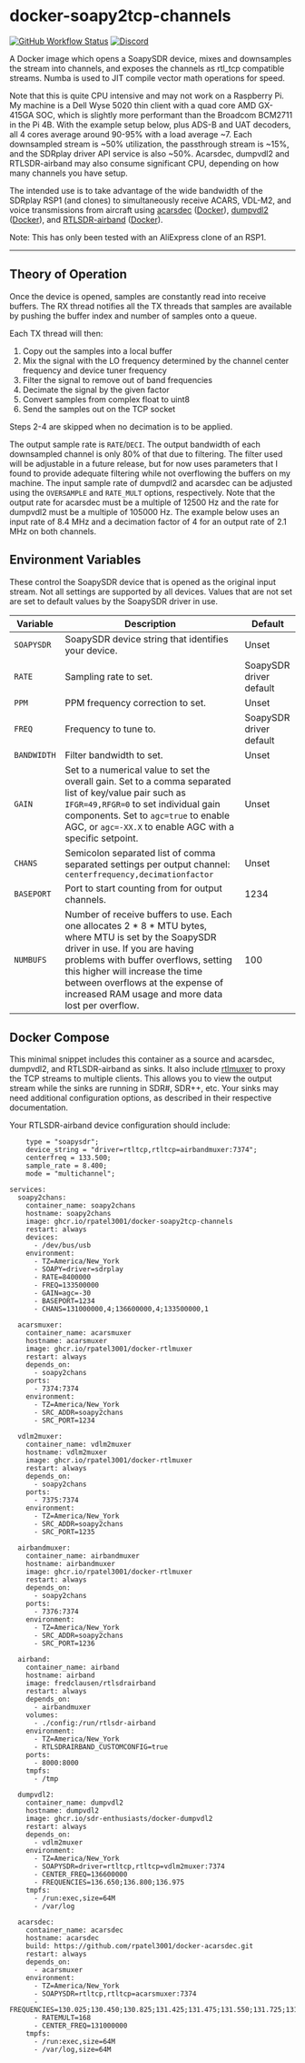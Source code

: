 # docker-soapy2tcp-channels
[![GitHub Workflow Status](https://img.shields.io/github/workflow/status/rpatel3001/docker-soapy2tcp-channels/Build%20and%20deploy%20to%20ghcr.io)](https://github.com/rpatel3001/docker-soapy2tcp-channels/actions/workflows/deploy.yml)
[![Discord](https://img.shields.io/discord/734090820684349521)](https://discord.gg/sTf9uYF)

A Docker image which opens a SoapySDR device, mixes and downsamples the stream into channels, and exposes the channels as rtl_tcp compatible streams. Numba is used to JIT compile vector math operations for speed.

Note that this is quite CPU intensive and may not work on a Raspberry Pi. My machine is a Dell Wyse 5020 thin client with a quad core AMD GX-415GA SOC, which is slightly more performant than the Broadcom BCM2711 in the Pi 4B. With the example setup below, plus ADS-B and UAT decoders, all 4 cores average around 90-95% with a load average ~7. Each downsampled stream is ~50% utilization, the passthrough stream is ~15%, and the SDRplay driver API service is also ~50%. Acarsdec, dumpvdl2 and RTLSDR-airband may also consume significant CPU, depending on how many channels you have setup.

The intended use is to take advantage of the wide bandwidth of the SDRplay RSP1 (and clones) to simultaneously receive ACARS, VDL-M2, and voice transmissions from aircraft using [acarsdec](https://github.com/TLeconte/acarsdec) ([Docker](https://github.com/sdr-enthusiasts/docker-acarsdec)), [dumpvdl2](https://github.com/szpajder/dumpvdl2) ([Docker](https://github.com/sdr-enthusiasts/docker-dumpvdl2)), and [RTLSDR-airband](https://github.com/szpajder/RTLSDR-Airband) ([Docker](https://github.com/sdr-enthusiasts/docker-rtlsdrairband)).

Note: This has only been tested with an AliExpress clone of an RSP1.

---

## Theory of Operation

Once the device is opened, samples are constantly read into receive buffers. The RX thread notifies all the TX threads that samples are available by pushing the buffer index and number of samples onto a queue.

Each TX thread will then:

1. Copy out the samples into a local buffer
2. Mix the signal with the LO frequency determined by the channel center frequency and device tuner frequency
3. Filter the signal to remove out of band frequencies
4. Decimate the signal by the given factor
5. Convert samples from complex float to uint8
6. Send the samples out on the TCP socket

Steps 2-4 are skipped when no decimation is to be applied.

The output sample rate is `RATE`/`DECI`. The output bandwidth of each downsampled channel is only 80% of that due to filtering. The filter used will be adjustable in a future release, but for now uses parameters that I found to provide adequate filtering while not overflowing the buffers on my machine. The input sample rate of dumpvdl2 and acarsdec can be adjusted using the `OVERSAMPLE` and `RATE_MULT` options, respectively. Note that the output rate for acarsdec must be a multiple of 12500 Hz and the rate for dumpvdl2 must be a multiple of 105000 Hz. The example below uses an input rate of 8.4 MHz and a decimation factor of 4 for an output rate of 2.1 MHz on both channels.

## Environment Variables

These control the SoapySDR device that is opened as the original input stream. Not all settings are supported by all devices. Values that are not set are set to default values by the SoapySDR driver in use.

| Variable | Description | Default |
|----------|-------------|---------|
| `SOAPYSDR` | SoapySDR device string that identifies your device. | Unset |
| `RATE` | Sampling rate to set. | SoapySDR driver default |
| `PPM` | PPM frequency correction to set. | Unset |
| `FREQ` | Frequency to tune to. | SoapySDR driver default |
| `BANDWIDTH` | Filter bandwidth to set. | Unset |
| `GAIN` | Set to a numerical value to set the overall gain. Set to a comma separated list of key/value pair such as `IFGR=49,RFGR=0` to set individual gain components. Set to `agc=true` to enable AGC, or `agc=-XX.X` to enable AGC with a specific setpoint. | Unset |
| `CHANS` | Semicolon separated list of comma separated settings per output channel: `centerfrequency,decimationfactor` | Unset |
| `BASEPORT` | Port to start counting from for output channels. | 1234 |
| `NUMBUFS` | Number of receive buffers to use. Each one allocates 2 \* 8 \* MTU bytes, where MTU is set by the SoapySDR driver in use. If you are having problems with buffer overflows, setting this higher will increase the time between overflows at the expense of increased RAM usage and more data lost per overflow. | 100 |

## Docker Compose

This minimal snippet includes this container as a source and acarsdec, dumpvdl2, and RTLSDR-airband as sinks. It also include [rtlmuxer](https://github.com/rpatel3001/docker-rtlmuxer) to proxy the TCP streams to multiple clients. This allows you to view the output stream while the sinks are running in SDR#, SDR++, etc. Your sinks may need additional configuration options, as described in their respective documentation.

Your RTLSDR-airband device configuration should include:

```
    type = "soapysdr";
    device_string = "driver=rtltcp,rtltcp=airbandmuxer:7374";
    centerfreq = 133.500;
    sample_rate = 8.400;
    mode = "multichannel";
```

```
services:
  soapy2chans:
    container_name: soapy2chans
    hostname: soapy2chans
    image: ghcr.io/rpatel3001/docker-soapy2tcp-channels
    restart: always
    devices:
      - /dev/bus/usb
    environment:
      - TZ=America/New_York
      - SOAPY=driver=sdrplay
      - RATE=8400000
      - FREQ=133500000
      - GAIN=agc=-30
      - BASEPORT=1234
      - CHANS=131000000,4;136600000,4;133500000,1

  acarsmuxer:
    container_name: acarsmuxer
    hostname: acarsmuxer
    image: ghcr.io/rpatel3001/docker-rtlmuxer
    restart: always
    depends_on:
      - soapy2chans
    ports:
      - 7374:7374
    environment:
      - TZ=America/New_York
      - SRC_ADDR=soapy2chans
      - SRC_PORT=1234

  vdlm2muxer:
    container_name: vdlm2muxer
    hostname: vdlm2muxer
    image: ghcr.io/rpatel3001/docker-rtlmuxer
    restart: always
    depends_on:
      - soapy2chans
    ports:
      - 7375:7374
    environment:
      - TZ=America/New_York
      - SRC_ADDR=soapy2chans
      - SRC_PORT=1235

  airbandmuxer:
    container_name: airbandmuxer
    hostname: airbandmuxer
    image: ghcr.io/rpatel3001/docker-rtlmuxer
    restart: always
    depends_on:
      - soapy2chans
    ports:
      - 7376:7374
    environment:
      - TZ=America/New_York
      - SRC_ADDR=soapy2chans
      - SRC_PORT=1236

  airband:
    container_name: airband
    hostname: airband
    image: fredclausen/rtlsdrairband
    restart: always
    depends_on:
      - airbandmuxer
    volumes:
      - ./config:/run/rtlsdr-airband
    environment:
      - TZ=America/New_York
      - RTLSDRAIRBAND_CUSTOMCONFIG=true
    ports:
      - 8000:8000
    tmpfs:
      - /tmp

  dumpvdl2:
    container_name: dumpvdl2
    hostname: dumpvdl2
    image: ghcr.io/sdr-enthusiasts/docker-dumpvdl2
    restart: always
    depends_on:
      - vdlm2muxer
    environment:
      - TZ=America/New_York
      - SOAPYSDR=driver=rtltcp,rtltcp=vdlm2muxer:7374
      - CENTER_FREQ=136600000
      - FREQUENCIES=136.650;136.800;136.975
    tmpfs:
      - /run:exec,size=64M
      - /var/log

  acarsdec:
    container_name: acarsdec
    hostname: acarsdec
    build: https://github.com/rpatel3001/docker-acarsdec.git
    restart: always
    depends_on:
      - acarsmuxer
    environment:
      - TZ=America/New_York
      - SOAPYSDR=rtltcp,rtltcp=acarsmuxer:7374
      - FREQUENCIES=130.025;130.450;130.825;131.425;131.475;131.550;131.725;131.825
      - RATEMULT=168
      - CENTER_FREQ=131000000
    tmpfs:
      - /run:exec,size=64M
      - /var/log,size=64M
```
